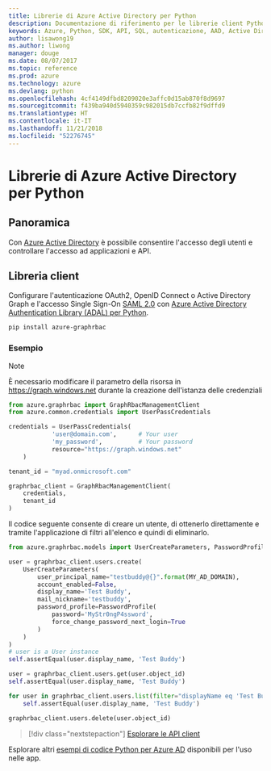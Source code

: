 ```yaml
---
title: Librerie di Azure Active Directory per Python
description: Documentazione di riferimento per le librerie client Python per Azure Active Directory
keywords: Azure, Python, SDK, API, SQL, autenticazione, AAD, Active Directory, Graph, OAuth 2.0
author: lisawong19
ms.author: liwong
manager: douge
ms.date: 08/07/2017
ms.topic: reference
ms.prod: azure
ms.technology: azure
ms.devlang: python
ms.openlocfilehash: 4cf4149dfbd8209020e3affc0d15ab870f8d9697
ms.sourcegitcommit: f439ba940d5940359c982015db7ccfb82f9dffd9
ms.translationtype: HT
ms.contentlocale: it-IT
ms.lasthandoff: 11/21/2018
ms.locfileid: "52276745"
---
```

# <a name="azure-active-directory-libraries-for-python"></a>Librerie di Azure Active Directory per Python

## <a name="overview"></a>Panoramica

Con [Azure Active Directory](/azure/active-directory/active-directory-whatis) è possibile consentire l'accesso degli utenti e controllare l'accesso ad applicazioni e API.

## <a name="client-library"></a>Libreria client

Configurare l'autenticazione OAuth2, OpenID Connect o Active Directory Graph e l'accesso Single Sign-On [SAML 2.0](https://docs.microsoft.com/azure/active-directory/develop/active-directory-saml-protocol-reference) con [Azure Active Directory Authentication Library (ADAL) per Python](https://github.com/AzureAD/azure-activedirectory-library-for-python).

```bash
pip install azure-graphrbac
```

### <a name="example"></a>Esempio
> [!NOTE]
> È necessario modificare il parametro della risorsa in https://graph.windows.net durante la creazione dell'istanza delle credenziali

```python
from azure.graphrbac import GraphRbacManagementClient
from azure.common.credentials import UserPassCredentials

credentials = UserPassCredentials(
            'user@domain.com',      # Your user
            'my_password',          # Your password
            resource="https://graph.windows.net"
    )

tenant_id = "myad.onmicrosoft.com"

graphrbac_client = GraphRbacManagementClient(
    credentials,
    tenant_id
)
```
Il codice seguente consente di creare un utente, di ottenerlo direttamente e tramite l'applicazione di filtri all'elenco e quindi di eliminarlo.
```python
from azure.graphrbac.models import UserCreateParameters, PasswordProfile

user = graphrbac_client.users.create(
    UserCreateParameters(
        user_principal_name="testbuddy@{}".format(MY_AD_DOMAIN),
        account_enabled=False,
        display_name='Test Buddy',
        mail_nickname='testbuddy',
        password_profile=PasswordProfile(
            password='MyStr0ngP4ssword',
            force_change_password_next_login=True
        )
    )
)
# user is a User instance
self.assertEqual(user.display_name, 'Test Buddy')

user = graphrbac_client.users.get(user.object_id)
self.assertEqual(user.display_name, 'Test Buddy')

for user in graphrbac_client.users.list(filter="displayName eq 'Test Buddy'"):
    self.assertEqual(user.display_name, 'Test Buddy')

graphrbac_client.users.delete(user.object_id)
```

> [!div class="nextstepaction"]
> [Esplorare le API client](/python/api/overview/azure/activedirectory/client)

Esplorare altri [esempi di codice Python per Azure AD](https://azure.microsoft.com/en-us/resources/samples/?term=active+directory&platform=python) disponibili per l'uso nelle app.
